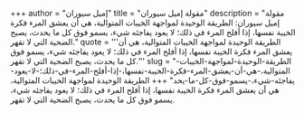 +++
author = "إميل سيوران"
title = "مقولة إميل سيوران"
description = "مقولة إميل سيوران: الطريقة الوحيدة لمواجهة الخيبات المتوالية، هي أن يعشق المرء فكرة الخيبة نفسها، إذا أفلح المرء في ذلك؛ لا يعود يفاجئه شيء، يسمو فوق كل ما يحدث، يصبح الضحية التي لا تقهر."
quote = '''الطريقة الوحيدة لمواجهة الخيبات المتوالية، هي أن يعشق المرء فكرة الخيبة نفسها، إذا أفلح المرء في ذلك؛ لا يعود يفاجئه شيء، يسمو فوق كل ما يحدث، يصبح الضحية التي لا تقهر.'''
slug = "الطريقة-الوحيدة-لمواجهة-الخيبات-المتوالية،-هي-أن-يعشق-المرء-فكرة-الخيبة-نفسها،-إذا-أفلح-المرء-في-ذلك؛-لا-يعود-يفاجئه-شيء،-يسمو-فوق-كل-ما-يحد"
+++
الطريقة الوحيدة لمواجهة الخيبات المتوالية، هي أن يعشق المرء فكرة الخيبة نفسها، إذا أفلح المرء في ذلك؛ لا يعود يفاجئه شيء، يسمو فوق كل ما يحدث، يصبح الضحية التي لا تقهر.

